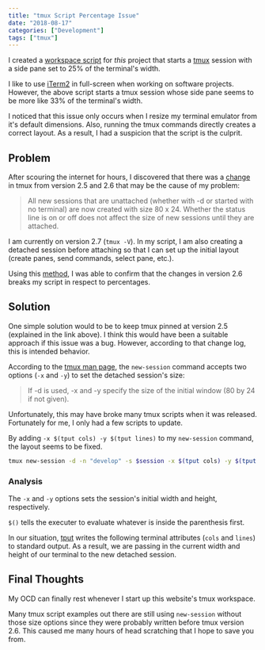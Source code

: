 ```yaml
---
title: "tmux Script Percentage Issue"
date: "2018-08-17"
categories: ["Development"]
tags: ["tmux"]
---
```


I created a [workspace script](https://github.com/davidlamt/davidltran.com/blob/master/tmux-workspace.sh) for _this_ project that starts a [tmux](/blog/set-up-vim-tmux-macos) session with a side pane set to 25% of the terminal's width.

I like to use [iTerm2](/blog/set-up-iterm2-zsh-oh-my-zsh) in full-screen when working on software projects. However, the above script starts a tmux session whose side pane seems to be more like 33% of the terminal's width.

I noticed that this issue only occurs when I resize my terminal emulator from it's default dimensions. Also, running the tmux commands directly creates a correct layout. As a result, I had a suspicion that the script is the culprit.

## Problem

After scouring the internet for hours, I discovered that there was a [change](https://github.com/tmux/tmux/blob/master/CHANGES) in tmux from version 2.5 and 2.6 that may be the cause of my problem:

>All new sessions that are unattached (whether with -d or started with no terminal) are now created with size 80 x 24. Whether the status line is on or off does not affect the size of new sessions until they are attached.

I am currently on version 2.7 (`tmux -V`). In my script, I am also creating a detached session before attaching so that I can set up the initial layout (create panes, send commands, select pane, etc.).

Using this [method](https://medium.com/@wpcarro/brewing-an-old-batch-of-tmux-81c0a62715f9), I was able to confirm that the changes in version 2.6 breaks my script in respect to percentages.

## Solution

One simple solution would to be to keep tmux pinned at version 2.5 (explained in the link above). I think this would have been a suitable approach if this issue was a bug. However, according to that change log, this is intended behavior.

According to the [tmux man page](https://linux.die.net/man/1/tmux), the `new-session` command accepts two options (`-x` and `-y`) to set the detached session's size:

>If -d is used, -x and -y specify the size of the initial window (80 by 24 if not given).

Unfortunately, this may have broke many tmux scripts when it was released. Fortunately for me, I only had a few scripts to update.

By adding `-x $(tput cols) -y $(tput lines)` to my `new-session` command, the layout seems to be fixed.

```bash
tmux new-session -d -n "develop" -s $session -x $(tput cols) -y $(tput lines)
```

### Analysis

The `-x` and `-y` options sets the session's initial width and height, respectively.

`$()` tells the executer to evaluate whatever is inside the parenthesis first.

In our situation, [tput](https://linux.die.net/man/1/tput) writes the following terminal attributes (`cols` and `lines`) to standard output. As a result, we are passing in the current width and height of our terminal to the new detached session.

## Final Thoughts

My OCD can finally rest whenever I start up this website's tmux workspace.

Many tmux script examples out there are still using `new-session` without those size options since they were probably written before tmux version 2.6. This caused me many hours of head scratching that I hope to save you from.

